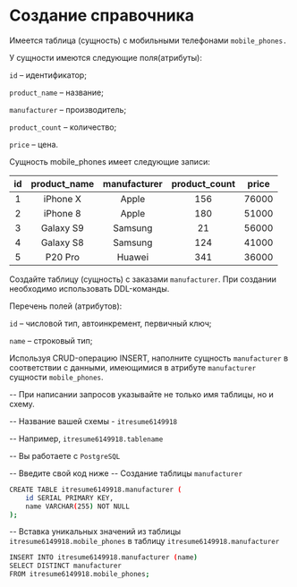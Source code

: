 # Создание справочника

Имеется таблица (сущность) с мобильными телефонами `mobile_phones.`

У сущности имеются следующие поля(атрибуты):

`id` – идентификатор;

`product_name` – название;

`manufacturer` – производитель;

`product_count` – количество;

`price` – цена.

Сущность mobile_phones имеет следующие записи:

|id|product_name|manufacturer|product_count|price|
| :-: |:-:|:-:|:-:|:-:|
| 1 | iPhone X | Apple | 156 | 76000 |
| 2 | iPhone 8 | Apple | 180 | 51000 |
| 3 | Galaxy S9 | Samsung | 21 | 56000 |
| 4 | Galaxy S8 | Samsung | 124 | 41000 |
| 5 | P20 Pro | Huawei | 341 | 36000 |

Создайте таблицу (сущность) с заказами `manufacturer`. При создании необходимо использовать DDL-команды.

Перечень полей (атрибутов):

`id` – числовой тип, автоинкремент, первичный ключ;

`name` – строковый тип;

Используя CRUD-операцию INSERT, наполните сущность `manufacturer` в соответствии с данными, имеющимися в атрибуте `manufacturer` сущности `mobile_phones`.

-- При написании запросов указывайте не только имя таблицы, но и схему.

-- Название вашей схемы - `itresume6149918`

-- Например, `itresume6149918.tablename`

-- Вы работаете с `PostgreSQL`

-- Введите свой код ниже
-- Создание таблицы `manufacturer`
```sh
CREATE TABLE itresume6149918.manufacturer (
    id SERIAL PRIMARY KEY,
    name VARCHAR(255) NOT NULL
);
```
-- Вставка уникальных значений из таблицы `itresume6149918.mobile_phones` в таблицу `itresume6149918.manufacturer`
```sh
INSERT INTO itresume6149918.manufacturer (name)
SELECT DISTINCT manufacturer 
FROM itresume6149918.mobile_phones;
```